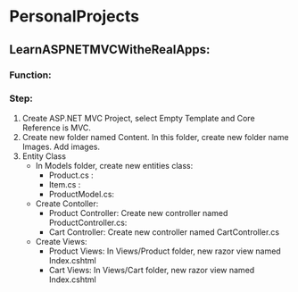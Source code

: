 # PersonalProjects
## LearnASPNETMVCWitheRealApps:
### Function:
### Step:
1. Create ASP.NET MVC Project, select Empty Template and Core Reference is MVC.
2. Create new folder named Content. In this folder, create new folder name Images. Add images.
3. Entity Class
    - In Models folder, create new entities class: 
      - Product.cs : 
      - Item.cs : 
      - ProductModel.cs:
     - Create Contoller:
       - Product Controller: Create new controller named ProductController.cs: 
       - Cart Controller: Create new controller named CartController.cs
     - Create Views:
        - Product Views: In Views/Product folder, new razor view named Index.cshtml
        - Cart Views: In Views/Cart folder, new razor view named Index.cshtml
          

